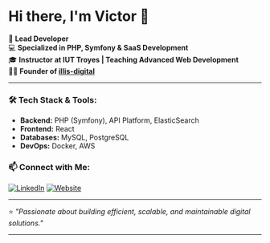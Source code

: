 # Hi there, I'm Victor 👋

🚀 **Lead Developer**  
💻 **Specialized in PHP, Symfony & SaaS Development**  
🎓 **Instructor at IUT Troyes | Teaching Advanced Web Development**  
🧑‍💻 **Founder of [illis-digital](https://illis-digital.fr)**

---

### 🛠 Tech Stack & Tools:
- **Backend:** PHP (Symfony), API Platform, ElasticSearch
- **Frontend:** React  
- **Databases:** MySQL, PostgreSQL
- **DevOps:** Docker, AWS

### 📫 Connect with Me:
[![LinkedIn](https://img.shields.io/badge/-LinkedIn-blue?style=flat&logo=linkedin)]([https://linkedin.com/in/yourprofile](https://www.linkedin.com/in/victor-prdh/))  
[![Website](https://img.shields.io/badge/-Website-darkgreen?style=flat&logo=googlechrome)](https://victor-prdh.com)  

---

⭐ *"Passionate about building efficient, scalable, and maintainable digital solutions."*  

---
  
<!---
victor-prdh/victor-prdh is a ✨ special ✨ repository because its `README.md` (this file) appears on your GitHub profile.
You can click the Preview link to take a look at your changes.
--->
